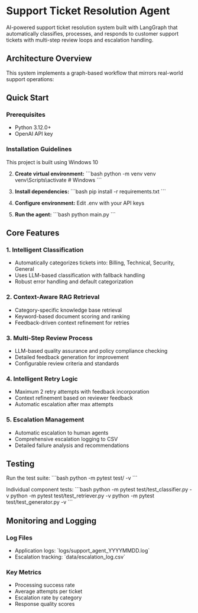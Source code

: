 # Support Ticket Resolution Agent

AI-powered support ticket resolution system built with LangGraph that automatically classifies, processes, and responds to customer support tickets with multi-step review loops and escalation handling.

## Architecture Overview

This system implements a graph-based workflow that mirrors real-world support operations:

## Quick Start

### Prerequisites

- Python 3.12.0+
- OpenAI API key

### Installation Guidelines 
This project is built using Windows 10

2. **Create virtual environment:**
   \`\`\`bash
   python -m venv venv
   venv\\Scripts\\activate  # Windows
   \`\`\`

3. **Install dependencies:**
   \`\`\`bash
   pip install -r requirements.txt
   \`\`\`

4. **Configure environment:**
   Edit .env with your API keys

5. **Run the agent:**
   \`\`\`bash
   python main.py
   \`\`\`

## Core Features

### 1. Intelligent Classification
- Automatically categorizes tickets into: Billing, Technical, Security, General
- Uses LLM-based classification with fallback handling
- Robust error handling and default categorization

### 2. Context-Aware RAG Retrieval
- Category-specific knowledge base retrieval
- Keyword-based document scoring and ranking
- Feedback-driven context refinement for retries

### 3. Multi-Step Review Process
- LLM-based quality assurance and policy compliance checking
- Detailed feedback generation for improvement
- Configurable review criteria and standards

### 4. Intelligent Retry Logic
- Maximum 2 retry attempts with feedback incorporation
- Context refinement based on reviewer feedback
- Automatic escalation after max attempts

### 5. Escalation Management
- Automatic escalation to human agents
- Comprehensive escalation logging to CSV
- Detailed failure analysis and recommendations

## Testing

Run the test suite:
\`\`\`bash
python -m pytest test/ -v
\`\`\`

Individual component tests:
\`\`\`bash
python -m pytest test/test_classifier.py -v
python -m pytest test/test_retriever.py -v
python -m pytest test/test_generator.py -v
\`\`\`

## Monitoring and Logging

### Log Files
- Application logs: \`logs/support_agent_YYYYMMDD.log\`
- Escalation tracking: \`data/escalation_log.csv\`

### Key Metrics
- Processing success rate
- Average attempts per ticket
- Escalation rate by category
- Response quality scores
